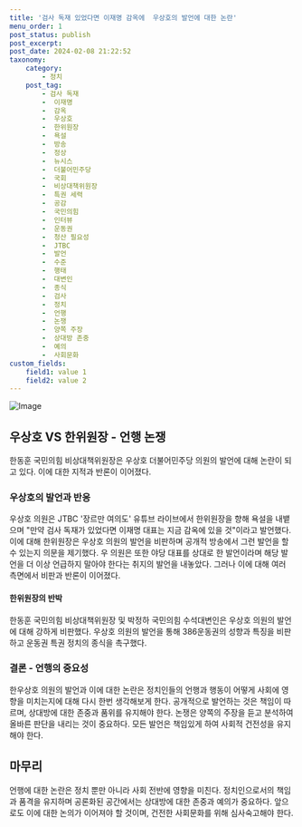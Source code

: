 ```yaml
---
title: '검사 독재 있었다면 이재명 감옥에  우상호의 발언에 대한 논란'
menu_order: 1
post_status: publish
post_excerpt: 
post_date: 2024-02-08 21:22:52
taxonomy:
    category:
        - 정치
    post_tag:
        - 검사 독재
        -  이재명
        -  감옥
        -  우상호
        -  한위원장
        -  욕설
        -  방송
        -  정상
        -  뉴시스
        -  더불어민주당
        -  국회
        -  비상대책위원장
        -  특권 세력
        -  공감
        -  국민의힘
        -  인터뷰
        -  운동권
        -  청산 필요성
        -  JTBC
        -  발언
        -  수준
        -  행태
        -  대변인
        -  종식
        -  검사
        -  정치
        -  언행
        -  논쟁
        -  양쪽 주장
        -  상대방 존중
        -  예의
        -  사회문화
custom_fields:
    field1: value 1
    field2: value 2
---
```


![Image](https://imgnews.pstatic.net/image/003/2024/02/08/NISI20230130_0019726789_web_20230130150159_20240208193809043.jpg?type=w647)

## 우상호 VS 한위원장 - 언행 논쟁
한동훈 국민의힘 비상대책위원장은 우상호 더불어민주당 의원의 발언에 대해 논란이 되고 있다. 이에 대한 지적과 반론이 이어졌다. 
### 우상호의 발언과 반응
우상호 의원은 JTBC '장르만 여의도' 유튜브 라이브에서 한위원장을 향해 욕설을 내뱉으며 "만약 검사 독재가 있었다면 이재명 대표는 지금 감옥에 있을 것"이라고 발언했다. 이에 대해 한위원장은 우상호 의원의 발언을 비판하며 공개적 방송에서 그런 발언을 할 수 있는지 의문을 제기했다.
우 의원은 또한 야당 대표를 상대로 한 발언이라며 해당 발언을 더 이상 언급하지 말아야 한다는 취지의 발언을 내놓았다. 그러나 이에 대해 여러 측면에서 비판과 반론이 이어졌다.
#### 한위원장의 반박
한동훈 국민의힘 비상대책위원장 및 박정하 국민의힘 수석대변인은 우상호 의원의 발언에 대해 강하게 비판했다. 우상호 의원의 발언을 통해 386운동권의 성향과 특징을 비판하고 운동권 특권 정치의 종식을 촉구했다.
### 결론 - 언행의 중요성
한우상호 의원의 발언과 이에 대한 논란은 정치인들의 언행과 행동이 어떻게 사회에 영향을 미치는지에 대해 다시 한번 생각해보게 한다. 공개적으로 발언하는 것은 책임이 따르며, 상대방에 대한 존중과 품위를 유지해야 한다. 논쟁은 양쪽의 주장을 듣고 분석하여 올바른 판단을 내리는 것이 중요하다. 모든 발언은 책임있게 하여 사회적 건전성을 유지해야 한다.
## 마무리
언행에 대한 논란은 정치 뿐만 아니라 사회 전반에 영향을 미친다. 정치인으로서의 책임과 품격을 유지하며 공론화된 공간에서는 상대방에 대한 존중과 예의가 중요하다. 앞으로도 이에 대한 논의가 이어져야 할 것이며, 건전한 사회문화를 위해 심사숙고해야 한다.
